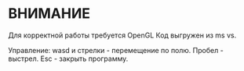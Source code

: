 # ВНИМАНИЕ
Для корректной работы требуется OpenGL
Код выгружен из ms vs.

Управление: wasd и стрелки - перемещение по полю. Пробел - выстрел. Esc - закрыть программу.
